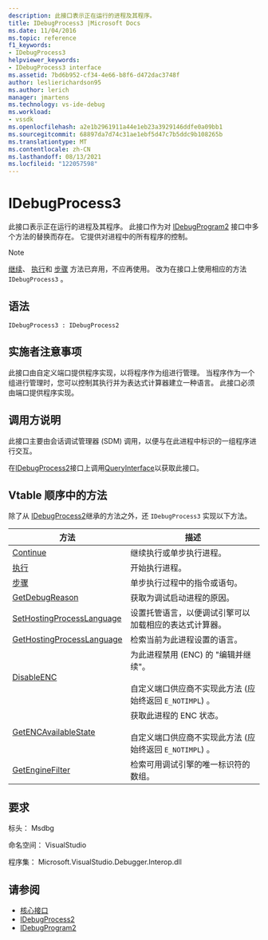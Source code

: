 ```yaml
---
description: 此接口表示正在运行的进程及其程序。
title: IDebugProcess3 |Microsoft Docs
ms.date: 11/04/2016
ms.topic: reference
f1_keywords:
- IDebugProcess3
helpviewer_keywords:
- IDebugProcess3 interface
ms.assetid: 7bd6b952-cf34-4e66-b8f6-d472dac3748f
author: leslierichardson95
ms.author: lerich
manager: jmartens
ms.technology: vs-ide-debug
ms.workload:
- vssdk
ms.openlocfilehash: a2e1b2961911a44e1eb23a3929146ddfe0a09bb1
ms.sourcegitcommit: 68897da7d74c31ae1ebf5d47c7b5ddc9b108265b
ms.translationtype: MT
ms.contentlocale: zh-CN
ms.lasthandoff: 08/13/2021
ms.locfileid: "122057598"
---
```

# <a name="idebugprocess3"></a>IDebugProcess3
此接口表示正在运行的进程及其程序。 此接口作为对 [IDebugProgram2](../../../extensibility/debugger/reference/idebugprogram2.md) 接口中多个方法的替换而存在。 它提供对进程中的所有程序的控制。

> [!NOTE]
> [继续](../../../extensibility/debugger/reference/idebugprogram2-continue.md)、 [执行](../../../extensibility/debugger/reference/idebugprogram2-execute.md)和 [步骤](../../../extensibility/debugger/reference/idebugprogram2-step.md) 方法已弃用，不应再使用。 改为在接口上使用相应的方法 `IDebugProcess3` 。

## <a name="syntax"></a>语法

```
IDebugProcess3 : IDebugProcess2
```

## <a name="notes-for-implementers"></a>实施者注意事项
 此接口由自定义端口提供程序实现，以将程序作为组进行管理。 当程序作为一个组进行管理时，您可以控制其执行并为表达式计算器建立一种语言。 此接口必须由端口提供程序实现。

## <a name="notes-for-callers"></a>调用方说明
 此接口主要由会话调试管理器 (SDM) 调用，以便与在此进程中标识的一组程序进行交互。

 在[IDebugProcess2](../../../extensibility/debugger/reference/idebugprocess2.md)接口上调用[QueryInterface](/cpp/atl/queryinterface)以获取此接口。

## <a name="methods-in-vtable-order"></a>Vtable 顺序中的方法
 除了从 [IDebugProcess2](../../../extensibility/debugger/reference/idebugprocess2.md)继承的方法之外，还 `IDebugProcess3` 实现以下方法。

|方法|描述|
|------------|-----------------|
|[Continue](../../../extensibility/debugger/reference/idebugprocess3-continue.md)|继续执行或单步执行进程。|
|[执行](../../../extensibility/debugger/reference/idebugprocess3-execute.md)|开始执行进程。|
|[步骤](../../../extensibility/debugger/reference/idebugprocess3-step.md)|单步执行过程中的指令或语句。|
|[GetDebugReason](../../../extensibility/debugger/reference/idebugprocess3-getdebugreason.md)|获取为调试启动进程的原因。|
|[SetHostingProcessLanguage](../../../extensibility/debugger/reference/idebugprocess3-sethostingprocesslanguage.md)|设置托管语言，以便调试引擎可以加载相应的表达式计算器。|
|[GetHostingProcessLanguage](../../../extensibility/debugger/reference/idebugprocess3-gethostingprocesslanguage.md)|检索当前为此进程设置的语言。|
|[DisableENC](../../../extensibility/debugger/reference/idebugprocess3-disableenc.md)|为此进程禁用 (ENC) 的 "编辑并继续"。<br /><br /> 自定义端口供应商不实现此方法 (应始终返回 `E_NOTIMPL`) 。|
|[GetENCAvailableState](../../../extensibility/debugger/reference/idebugprocess3-getencavailablestate.md)|获取此进程的 ENC 状态。<br /><br /> 自定义端口供应商不实现此方法 (应始终返回 `E_NOTIMPL`) 。|
|[GetEngineFilter](../../../extensibility/debugger/reference/idebugprocess3-getenginefilter.md)|检索可用调试引擎的唯一标识符的数组。|

## <a name="requirements"></a>要求
 标头： Msdbg

 命名空间： VisualStudio

 程序集： Microsoft.VisualStudio.Debugger.Interop.dll

## <a name="see-also"></a>请参阅
- [核心接口](../../../extensibility/debugger/reference/core-interfaces.md)
- [IDebugProcess2](../../../extensibility/debugger/reference/idebugprocess2.md)
- [IDebugProgram2](../../../extensibility/debugger/reference/idebugprogram2.md)
